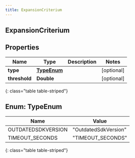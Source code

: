 ```yaml
---
title: ExpansionCriterium
---
```

## ExpansionCriterium


## Properties

| Name | Type | Description | Notes |
| ------------ | ------------- | ------------- | ------------- |
| **type** | [**TypeEnum**](#TypeEnum) |  |  [optional] |
| **threshold** | **Double** |  |  [optional] |
{: class="table table-striped"}


<a name="TypeEnum"></a>

## Enum: TypeEnum

| Name | Value |
| ---- | ----- |
| OUTDATEDSDKVERSION | &quot;OutdatedSdkVersion&quot; |
| TIMEOUT_SECONDS | &quot;TIMEOUT_SECONDS&quot; |
{: class="table table-striped"}


